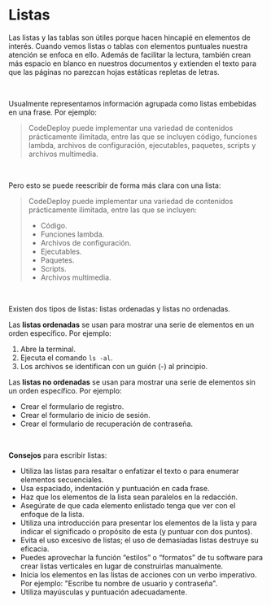 # Listas

Las listas y las tablas son útiles porque hacen hincapié en elementos de interés. Cuando vemos listas o tablas con elementos puntuales nuestra atención se enfoca en ello. Además de facilitar la lectura, también crean más espacio en blanco en nuestros documentos y extienden el texto para que las páginas no parezcan hojas estáticas repletas de letras.

<br/>

Usualmente representamos información agrupada como listas embebidas en una frase. Por ejemplo:

> CodeDeploy puede implementar una variedad de contenidos prácticamente ilimitada, entre las que se incluyen código, funciones lambda, archivos de configuración, ejecutables, paquetes, scripts y archivos multimedia.

<br/>

Pero esto se puede reescribir de forma más clara con una lista:

> CodeDeploy puede implementar una variedad de contenidos prácticamente ilimitada, entre las que se incluyen:
> - Código.
> - Funciones lambda.
> - Archivos de configuración.
> - Ejecutables.
> - Paquetes.
> - Scripts.
> - Archivos multimedia.

<br/>

Existen dos tipos de listas: listas ordenadas y listas no ordenadas.

Las **listas ordenadas** se usan para mostrar una serie de elementos en un orden específico. Por ejemplo:

1. Abre la terminal.
2. Ejecuta el comando `ls -al`.
3. Los archivos se identifican con un guión (-) al principio.

Las **listas no ordenadas** se usan para mostrar una serie de elementos sin un orden específico. Por ejemplo:

- Crear el formulario de registro.
- Crear el formulario de inicio de sesión.
- Crear el formulario de recuperación de contraseña.

<br/>

**Consejos** para escribir listas:

- Utiliza las listas para resaltar o enfatizar el texto o para enumerar elementos secuenciales.
- Usa espaciado, indentación y puntuación en cada frase.
- Haz que los elementos de la lista sean paralelos en la redacción.
- Asegúrate de que cada elemento enlistado tenga que ver con el enfoque de la lista.
- Utiliza una introducción para presentar los elementos de la lista y para indicar el significado o propósito de esta (y puntuar con dos puntos).
- Evita el uso excesivo de listas; el uso de demasiadas listas destruye su eficacia.
- Puedes aprovechar la función “estilos” o “formatos” de tu software para crear listas verticales en lugar de construirlas manualmente.
- Inicia los elementos en las listas de acciones con un verbo imperativo. Por ejemplo: "Escribe tu nombre de usuario y contraseña".
- Utiliza mayúsculas y puntuación adecuadamente.
